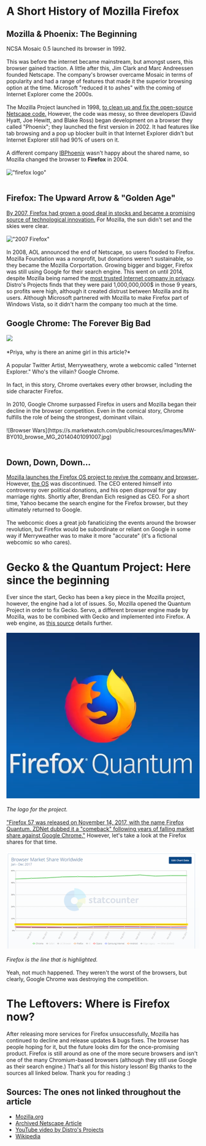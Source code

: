 # A Short History of Mozilla Firefox

## Mozilla & Phoenix: The Beginning
NCSA Mosaic 0.5 launched its browser in 1992. <br><br>
This was before the internet became mainstream, but amongst users, this browser gained traction. A little after this, Jim Clark and Marc Andreessen founded Netscape. The company's browser overcame Mosaic in terms of popularity and had a range of features that made it the superior browsing option at the time. Microsoft "reduced it to ashes" with the coming of Internet Explorer come the 2000s. <br><br>
The Mozilla Project launched in 1998, [to clean up and fix the open-source Netscape code.](https://web.archive.org/web/20021001071727/wp.netscape.com/newsref/pr/newsrelease558.html) However, the code was messy, so three developers (David Hyatt, Joe Hewitt, and Blake Ross) began development on a browser they called "Phoenix"; they launched the first version in 2002. It had features like tab browsing and a pop up blocker built in that Internet Explorer didn't but Internet Explorer still had 90% of users on it. <br><br>
A different company [IBPhoenix](https://www.ibphoenix.com/) wasn't happy about the shared name, so Mozilla changed the browser to **Firefox** in 2004. <br><br>
!["firefox logo"](https://external-preview.redd.it/Y-EvkdNXe-bbGAhYHDcRgiJxZlQnRLq4NWZw5ndngXc.jpg?width=640&crop=smart&auto=webp&s=33f390be5f8b2cc5387278cb72add9d301a48e2b)<br><br>

## Firefox: The Upward Arrow & "Golden Age"
[By 2007, Firefox had grown a good deal in stocks and became a promising source of technological innovation.](https://blog.mozilla.org/press/2006/12/the-world-economic-forum-announces-technology-pioneers-2007-mozilla-selected/) For Mozilla, the sun didn't set and the skies were clear. <br><br>
!["2007 Firefox"](https://i1.wp.com/animedumpling.com/wp-content/uploads/2007/09/firefox-2.png?fit=800%2C600)<br><br>
In 2008, AOL announced the end of Netscape, so users flooded to Firefox. Mozilla Foundation was a nonprofit, but donations weren't sustainable, so they became the Mozilla Corportation. Growing bigger and bigger, Firefox was still using Google for their search engine. This went on until 2014, despite Mozilla being named the [most trusted Internet company in privacy](https://blog.mozilla.org/theden/2013/02/06/mozilla-is-most-trusted-internet-company-in-privacy/). Distro's Projects finds that they were paid 1,000,000,000$ in those 9 years, so profits were high, although it created distrust between Mozilla and its users. Although Microsoft partnered with Mozilla to make Firefox part of Windows Vista, so it didn't harm the company too much at the time.

## Google Chrome: The Forever Big Bad
<img src="https://external-content.duckduckgo.com/iu/?u=https%3A%2F%2Fimg2.reactor.cc%2Fpics%2Fpost%2Ffull%2Fmerryweatherey-Google-Chrome-Google-R-Merryweather-4982207.jpeg&f=1&nofb=1&ipt=184e23eb7194a4ad10b9128a860b3bdf890e2c7ff5898792163358d5f8830cfd&ipo=images" width="400" />
<br><br>
*Priya, why is there an anime girl in this article?* <br><br>
A popular Twitter Artist, Merryweathery, wrote a webcomic called "Internet Explorer." Who's the villain? Google Chrome. <br><br>
In fact, in this story, Chrome overtakes every other browser, including the side character Firefox. <br><br>
In 2010, Google Chrome surpassed Firefox in users and Mozilla began their decline in the browser competition. Even in the comical story, Chrome fulfills the role of being the strongest, dominant villain. <br><br>
![Browser Wars](https://s.marketwatch.com/public/resources/images/MW-BY010_browse_MG_20140401091007.jpg)<br><br>

## Down, Down, Down...
[Mozilla launches the Firefox OS project to revive the company and browser.](https://groups.google.com/forum/?fromgroups=#!searchin/mozilla.dev.platform/booting$20to$20the$20web/mozilla.dev.platform/dmip1GpD5II/CzJSSUMq5HsJ). However, [the OS](https://en.wikipedia.org/wiki/Firefox_OS) was discontinued. The CEO entered himself into controversy over political donations, and his open disproval for gay marriage rights. Shortly after, Brendan Eich resigned as CEO. For a short time, Yahoo became the search engine for the Firefox browser, but they ultimately returned to Google. <br><br>
The webcomic does a great job fanaticizing the events around the browser revolution, but Firefox would be subordinate or reliant on Google in some way if Merryweather was to make it more "accurate" (it's a fictional webcomic so who cares).

# Gecko & the Quantum Project: Here since the beginning
Ever since the start, Gecko has been a key piece in the Mozilla project, however, the engine had a lot of issues. So, Mozilla opened the Quantum Project in order to fix Gecko. Servo, a different browser engine made by Mozilla, was to be combined with Gecko and implemented into Firefox. A web engine, as [this source](https://wiki.mozilla.org/Quantum) details further. <br><br>
!["Firefox Quantum"](https://github.com/CaptainSapphire/PH-s-Blog/blob/main/assets/February%202025/firefoxquantum.png?raw=true)<br><br>
*The logo for the project.* <br><br>
["Firefox 57 was released on November 14, 2017, with the name Firefox Quantum. ZDNet dubbed it a "comeback" following years of falling market share against Google Chrome."](https://en.wikipedia.org/wiki/Firefox_version_history#:~:text=Firefox%2057%20was%20released%20on,market%20share%20against%20Google%20Chrome.) However, let's take a look at the Firefox shares for that time. <br><br>
![Firefox Shares for 2017](https://github.com/CaptainSapphire/PH-s-Blog/blob/main/assets/February%202025/firefoxshares.png?raw=true)<br><br>
*Firefox is the line that is highlighted.* <br><br>
Yeah, not much happened. They weren't the worst of the browsers, but clearly, Google Chrome was destroying the competition. 

# The Leftovers: Where is Firefox now?
After releasing more services for Firefox unsuccessfully, Mozilla has continued to decline and release updates & bugs fixes. The browser has people hoping for it, but the future looks dim for the once-promising product. Firefox is still around as one of the more secure browsers and isn't one of the many Chromium-based browsers (although they still use Google as their search engine.) That's all for this history lesson! Big thanks to the sources all linked below. Thank you for reading :)

## Sources: The ones not linked throughout the article
- [Mozilla.org](https://www.mozilla.org/en-US/about/history/)
- [Archived Netscape Article](https://web.archive.org/web/20021001071727/wp.netscape.com/newsref/pr/newsrelease558.html)
- [YouTube video by Distro's Projects](https://www.youtube.com/watch?v=1qUlxXTp-ko)
- [Wikipedia](https://wiki.mozilla.org/Timeline)
